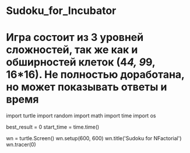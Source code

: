 # Sudoku_for_Incubator
# Игра состоит из 3 уровней сложностей, так же как и обширностей клеток (4*4, 9*9, 16*16). Не полностью доработана, но может показывать ответы и время

import turtle
import random
import math
import time
import os

best_result = 0 
start_time = time.time()

wn = turtle.Screen()
wn.setup(600, 600)
wn.title('Sudoku for NFactorial')
wn.tracer(0)
